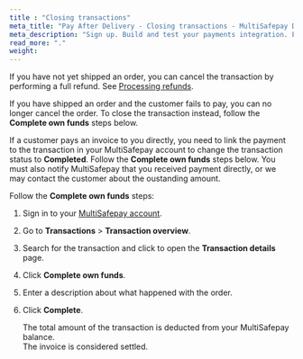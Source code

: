 ```yaml
---
title : "Closing transactions"
meta_title: "Pay After Delivery - Closing transactions - MultiSafepay Docs"
meta_description: "Sign up. Build and test your payments integration. Explore our products and services. Use our API Reference, SDKs, and wrappers. Get support."
read_more: "."
weight: 
---
```


If you have not yet shipped an order, you can cancel the transaction by performing a full refund. See [Processing refunds](/payment-methods/billing-suite/pay-after-delivery/faq/processing-refunds/).

If you have shipped an order and the customer fails to pay, you can no longer cancel the order. To close the transaction instead, follow the **Complete own funds** steps below.

If a customer pays an invoice to you directly, you need to link the payment to the transaction in your MultiSafepay account to change the transaction status to **Completed**. Follow the **Complete own funds** steps below.
You must also notify MultiSafepay that you received payment directly, or we may contact the customer about the oustanding amount.

Follow the **Complete own funds** steps:

1. Sign in to your [MultiSafepay account](https://merchant.multisafepay.com).
2. Go to **Transactions** > **Transaction overview**.
3. Search for the transaction and click to open the **Transaction details** page.
4. Click **Complete own funds**. 
5. Enter a description about what happened with the order. 
6. Click **Complete**. 
    
    The total amount of the transaction is deducted from your MultiSafepay balance.  
    The invoice is considered settled.



